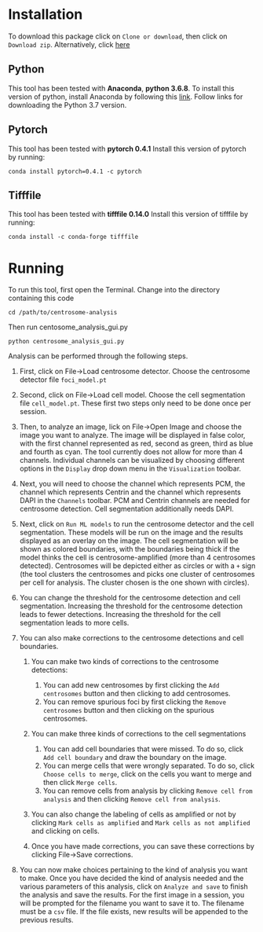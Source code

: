 # Installation
To download this package click on `Clone or download`, then click on `Download zip`. 
Alternatively, click [here](https://github.com/bharath272/centrosome-analysis/archive/master.zip)

## Python

This tool has been tested with **Anaconda**, **python 3.6.8**.
To install this version of python, install Anaconda by following this [link](https://docs.anaconda.com/anaconda/install/). Follow links for downloading the Python 3.7 version.

## Pytorch
This tool has been tested with **pytorch 0.4.1**
Install this version of pytorch by running:
```
conda install pytorch=0.4.1 -c pytorch
```

## Tifffile
This tool has been tested with **tifffile 0.14.0**
Install this version of tifffile by running:
```
conda install -c conda-forge tifffile
```

# Running
To run this tool, first open the Terminal.
Change into the directory containing this code
```
cd /path/to/centrosome-analysis
```
Then run centosome_analysis_gui.py
```
python centrosome_analysis_gui.py
```

Analysis can be performed through the following steps.
1. First, click on File->Load centrosome detector. Choose the centrosome detector file `foci_model.pt`

2. Second, click on File->Load cell model. Choose the cell segmentation file `cell_model.pt`. These first two steps only need to be done once per session.

3. Then, to analyze an image, lick on File->Open Image and choose the image you want to analyze. The image will be displayed in false color, with the first channel represented as red, second as green, third as blue and fourth as cyan. The tool currently does not allow for more than 4 channels. Individual channels can be visualized by choosing different options in the `Display` drop down menu in the `Visualization` toolbar.

4. Next, you will need to choose the channel which represents PCM, the channel which represents Centrin and the channel which represents DAPI in the `Channels` toolbar. PCM and Centrin channels are needed for centrosome detection. Cell segmentation additionally needs DAPI.

5. Next, click on `Run ML models` to run the centrosome detector and the cell segmentation. These models will be run on the image and the results displayed as an overlay on the image. The cell segmentation will be shown as colored boundaries, with the boundaries being thick if the model thinks the cell is centrosome-amplified (more than 4 centrosomes detected). Centrosomes will be depicted either as circles or with a `+` sign (the tool clusters the centrosomes and picks one cluster of centrosomes per cell for analysis. The cluster chosen is the one shown with circles).

6. You can change the threshold for the centrosome detection and cell segmentation. Increasing the threshold for the centrosome detection leads to fewer detections. Increasing the threshold for the cell segmentation leads to more cells.

7. You can also make corrections to the centrosome detections and cell boundaries.
   1. You can make two kinds of corrections to the centrosome detections:
      1. You can add new centrosomes by first clicking the `Add centrosomes` button and then clicking to add centrosomes.
      2. You can remove spurious foci by first clicking the `Remove centrosomes` button and then clicking on the spurious
    centrosomes.

   2. You can make three kinds of corrections to the cell segmentations
      1. You can add cell boundaries that were missed. To do so, click `Add cell boundary` and draw the boundary on the image.
      2. You can merge cells that were wrongly separated. To do so, click `Choose cells to merge`, click on the cells you want to merge and then click `Merge cells`.
      3. You can remove cells from analysis by clicking `Remove cell from analysis` and then clicking `Remove cell from analysis`.
 
   3. You can also change the labeling of cells as amplified or not by clicking `Mark cells as amplified` and `Mark cells as not amplified` and clicking on cells.
   4. Once you have made corrections, you can save these corrections by clicking File->Save corrections.

7. You can now make choices pertaining to the kind of analysis you want to make. Once you have decided the kind of analysis needed and the various parameters of this analysis, click on `Analyze and save` to finish the analysis and save the results. For the first image in a session, you will be prompted for the filename you want to save it to. The filename must be a `csv` file. If the file exists, new results will be appended to the previous results.
